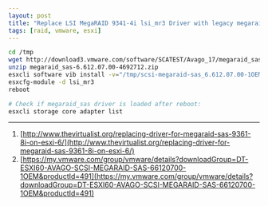 ```yaml
---
layout: post
title: "Replace LSI MegaRAID 9341-4i lsi_mr3 Driver with legacy megaraid Driver on VMware ESXi"
tags: [raid, vmware, esxi]
---
```


```bash
cd /tmp
wget http://download3.vmware.com/software/SCATEST/Avago_17/megaraid_sas-6.612.07.00-4692712.zip
unzip megaraid_sas-6.612.07.00-4692712.zip
esxcli software vib install -v="/tmp/scsi-megaraid-sas_6.612.07.00-1OEM.600.0.0.2494585.vib" --no-sig-check
esxcfg-module -d lsi_mr3
reboot

# Check if megaraid_sas driver is loaded after reboot:
esxcli storage core adapter list
```

---
1. [http://www.thevirtualist.org/replacing-driver-for-megaraid-sas-9361-8i-on-esxi-6/](http://www.thevirtualist.org/replacing-driver-for-megaraid-sas-9361-8i-on-esxi-6/)
2. [https://my.vmware.com/group/vmware/details?downloadGroup=DT-ESXI60-AVAGO-SCSI-MEGARAID-SAS-66120700-1OEM&productId=491](https://my.vmware.com/group/vmware/details?downloadGroup=DT-ESXI60-AVAGO-SCSI-MEGARAID-SAS-66120700-1OEM&productId=491)
